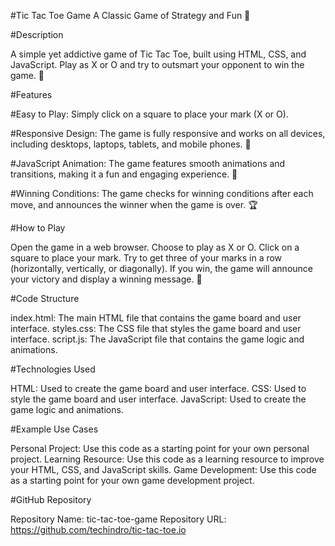 #Tic Tac Toe Game
A Classic Game of Strategy and Fun 🎉

#Description

A simple yet addictive game of Tic Tac Toe, built using HTML, CSS, and JavaScript. Play as X or O and try to outsmart your opponent to win the game. 🤔

#Features

#Easy to Play: Simply click on a square to place your mark (X or O).

#Responsive Design: The game is fully responsive and works on all devices, including desktops, laptops, tablets, and mobile phones. 📱

#JavaScript Animation: The game features smooth animations and transitions, making it a fun and engaging experience. 🎊

#Winning Conditions: The game checks for winning conditions after each move, and announces the winner when the game is over. 🏆

#How to Play

Open the game in a web browser.
Choose to play as X or O.
Click on a square to place your mark.
Try to get three of your marks in a row (horizontally, vertically, or diagonally).
If you win, the game will announce your victory and display a winning message. 🎉

#Code Structure

index.html: The main HTML file that contains the game board and user interface.
styles.css: The CSS file that styles the game board and user interface.
script.js: The JavaScript file that contains the game logic and animations.

#Technologies Used

HTML: Used to create the game board and user interface.
CSS: Used to style the game board and user interface.
JavaScript: Used to create the game logic and animations.

#Example Use Cases

Personal Project: Use this code as a starting point for your own personal project.
Learning Resource: Use this code as a learning resource to improve your HTML, CSS, and JavaScript skills.
Game Development: Use this code as a starting point for your own game development project.

#GitHub Repository

Repository Name: tic-tac-toe-game
Repository URL: https://github.com/techindro/tic-tac-toe.io

